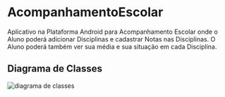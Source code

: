 # AcompanhamentoEscolar

Aplicativo na Plataforma Android para Acompanhamento Escolar onde o Aluno poderá adicionar Disciplinas e cadastrar Notas nas Disciplinas.
O Aluno poderá também ver sua média e sua situação em cada Disciplina.

## Diagrama de Classes

![diagrama de classes](https://user-images.githubusercontent.com/24703236/52606935-87fe4380-2e5b-11e9-9ad8-80cd2b89a22c.png)
